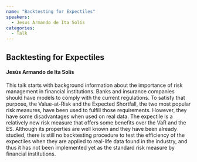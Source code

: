 ```yaml
---
name: "Backtesting for Expectiles"
speakers:
  - Jesus Armando de Ita Solís
categories:
  - Talk
---
```


## Backtesting for Expectiles

####  Jesús Armando de Ita Solís
This talk starts with background information about the importance of risk management in financial institutions. Banks and insurance companies should have models to comply with the current regulations. To satisfy that purpose, the Value-at-Risk and the Expected Shortfall, the two most popular risk measures, have been used to fulfill those requirements. However, they have some disadvantages when used on real data. The expectile is a relatively new risk measure that offers some benefits over the VaR and the ES. Although its properties are well known and they have been already studied, there is still no backtesting procedure to test the efficiency of the expectiles when they are applied to real-life data found in the industry, and thus it has not been implemented yet as the standard risk measure by financial institutions.